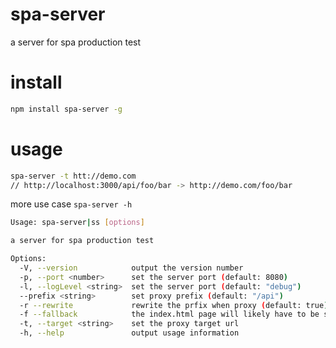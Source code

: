 # spa-server
a server for spa production test


# install 
```bash
npm install spa-server -g
```

# usage
```bash
spa-server -t htt://demo.com
// http://localhost:3000/api/foo/bar -> http://demo.com/foo/bar
````


more use case ``spa-server -h``


```bash
Usage: spa-server|ss [options]

a server for spa production test

Options:
  -V, --version            output the version number
  -p, --port <number>      set the server port (default: 8080)
  -l, --logLevel <string>  set the server port (default: "debug")
  --prefix <string>        set proxy prefix (default: "/api")
  -r --rewrite             rewrite the prfix when proxy (default: true)
  -f --fallback            the index.html page will likely have to be served in place of any 404 responses (default: true)
  -t, --target <string>    set the proxy target url
  -h, --help               output usage information
```
